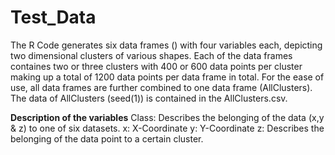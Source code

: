 # Test_Data
The R Code generates six data frames () with four variables each, depicting two dimensional clusters of various shapes. Each of the data frames containes two or three clusters with 400 or 600 data points per cluster making up a total of 1200 data points per data frame in total.
For the ease of use, all data frames are further combined to one data frame (AllClusters). The data of AllClusters (seed(1)) is contained in the AllClusters.csv. 

__Description of the variables__
 Class: Describes the belonging of the data (x,y & z) to one of six datasets. 
 x: X-Coordinate
 y: Y-Coordinate
 z: Describes the belonging of the data point to a certain cluster. 
